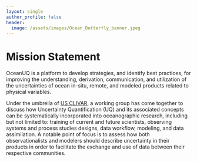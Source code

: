 ```yaml
---
layout: single
author_profile: false
header:
  image: /assets/images/Ocean_Butterfly_banner.jpeg
---
```


# Mission Statement

OceanUQ is a platform to develop strategies, and identify best practices, for improving the understanding, derivation, communication, and utilization of the uncertainties of ocean in-situ, remote, and modeled products related to physical variables.

Under the umbrella of [US CLIVAR](https://usclivar.org), a working group has come together to discuss how Uncertainty Quantification (UQ) and its associated concepts can be systematically incorporated into oceanographic research, including but not limited to: training of current and future scientists, observing systems and process studies designs, data workflow, modeling, and data assimilation. A notable point of focus is to assess how both observationalists and modelers should describe uncertainty in their products in order to facilitate the exchange and use of data between their respective communities.

